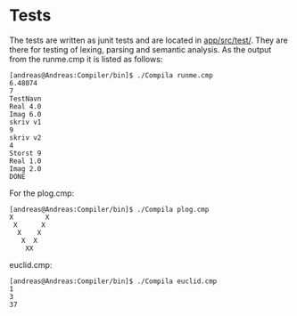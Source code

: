 # Tests
The tests are written as junit tests and are located in
[app/src/test/](app/src/test/). They are there for testing of lexing, parsing and
semantic analysis. As the output from the runme.cmp it is listed as
follows:
```shell
[andreas@Andreas:Compiler/bin]$ ./Compila runme.cmp
6.48074
7
TestNavn
Real 4.0
Imag 6.0
skriv v1
9
skriv v2
4
Storst 9
Real 1.0
Imag 2.0
DONE
```
For the plog.cmp:
```shell
[andreas@Andreas:Compiler/bin]$ ./Compila plog.cmp
X        X
 X      X
  X    X
   X  X
    XX
```
euclid.cmp:
```shell
[andreas@Andreas:Compiler/bin]$ ./Compila euclid.cmp
1
3
37
```

